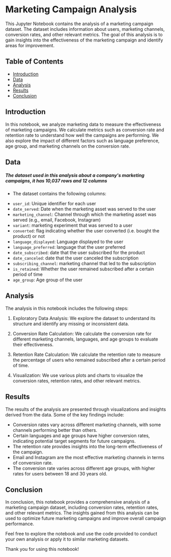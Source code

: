 
# Marketing Campaign Analysis

This Jupyter Notebook contains the analysis of a marketing campaign dataset. The dataset includes information about users, marketing channels, conversion rates, and other relevant metrics. The goal of this analysis is to gain insights into the effectiveness of the marketing campaign and identify areas for improvement.

## Table of Contents

- [Introduction](#introduction)
- [Data](#data)
- [Analysis](#analysis)
- [Results](#results)
- [Conclusion](#conclusion)

## Introduction

In this notebook, we analyze marketing data to measure the effectiveness of marketing campaigns. We calculate metrics such as conversion rate and retention rate to understand how well the campaigns are performing. We also explore the impact of different factors such as language preference, age group, and marketing channels on the conversion rate.

## Data
##### The dataset used in this analysis about a company's marketing campaigns, it has 10,037 rows and 12 columns
 * The dataset contains the following columns:

- `user_id`: Unique identifier for each user
- `date_served`: Date when the marketing asset was served to the user
- `marketing_channel`: Channel through which the marketing asset was served (e.g., email, Facebook, Instagram)
- `variant`: marketing experiment that was served to a user
- `converted`: flag indicating whether the user converted (i.e. bought the product) or not
- `language_displayed`: Language displayed to the user
- `language_preferred`: language that the user preferred
- `date_subscribed`: date that the user subscribed for the product
- `date_canceled`: date that the user canceled the subscription
- `subscribing_channel`: marketing channel that led to the subscription
- `is_retained`: Whether the user remained subscribed after a certain period of time
- `age_group`: Age group of the user

## Analysis

The analysis in this notebook includes the following steps:

1. Exploratory Data Analysis: We explore the dataset to understand its structure and identify any missing or inconsistent data.

2. Conversion Rate Calculation: We calculate the conversion rate for different marketing channels, languages, and age groups to evaluate their effectiveness.

3. Retention Rate Calculation: We calculate the retention rate to measure the percentage of users who remained subscribed after a certain period of time.

4. Visualization: We use various plots and charts to visualize the conversion rates, retention rates, and other relevant metrics.

## Results

The results of the analysis are presented through visualizations and insights derived from the data. Some of the key findings include:

- Conversion rates vary across different marketing channels, with some channels performing better than others.
- Certain languages and age groups have higher conversion rates, indicating potential target segments for future campaigns.
- The retention rate provides insights into the long-term effectiveness of the campaign.
- Email and Instagram are the most effective marketing channels in terms of conversion rate.
- The conversion rate varies across different age groups, with higher rates for users between 18 and 30 years old.

## Conclusion

In conclusion, this notebook provides a comprehensive analysis of a marketing campaign dataset, including conversion rates, retention rates, and other relevant metrics. The insights gained from this analysis can be used to optimize future marketing campaigns and improve overall campaign performance.

Feel free to explore the notebook and use the code provided to conduct your own analysis or apply it to similar marketing datasets.

Thank you for using this notebook!

